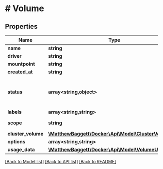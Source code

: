 # # Volume

## Properties

Name | Type | Description | Notes
------------ | ------------- | ------------- | -------------
**name** | **string** | Name of the volume. |
**driver** | **string** | Name of the volume driver used by the volume. |
**mountpoint** | **string** | Mount path of the volume on the host. |
**created_at** | **string** | Date/Time the volume was created. | [optional]
**status** | **array<string,object>** | Low-level details about the volume, provided by the volume driver. Details are returned as a map with key/value pairs: &#x60;{\&quot;key\&quot;:\&quot;value\&quot;,\&quot;key2\&quot;:\&quot;value2\&quot;}&#x60;.  The &#x60;Status&#x60; field is optional, and is omitted if the volume driver does not support this feature. | [optional]
**labels** | **array<string,string>** | User-defined key/value metadata. |
**scope** | **string** | The level at which the volume exists. Either &#x60;global&#x60; for cluster-wide, or &#x60;local&#x60; for machine level. | [default to 'local']
**cluster_volume** | [**\MatthewBaggett\Docker\Api\Model\ClusterVolume**](ClusterVolume.md) |  | [optional]
**options** | **array<string,string>** | The driver specific options used when creating the volume. |
**usage_data** | [**\MatthewBaggett\Docker\Api\Model\VolumeUsageData**](VolumeUsageData.md) |  | [optional]

[[Back to Model list]](../../README.md#models) [[Back to API list]](../../README.md#endpoints) [[Back to README]](../../README.md)
